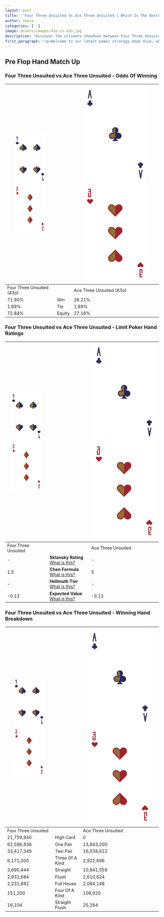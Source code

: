 ```yaml
---
layout: post
title:  "Four Three Unsuited Vs Ace Three Unsuited | Which Is The Better Hand In Poker? A Complete Guide"
author: reece
categories: [  ]
image: assets/images/43o-vs-a3o.jpg
description: "Discover the ultimate showdown between Four Three Unsuited and Ace Three Unsuited in poker! Uncover the odds, strategies, and scenarios where one hand triumphs over the other. Get ready to up your poker game with this thrilling analysis."
first_paragraph: "<p>Welcome to our latest poker strategy deep dive, where we're pitting two distinct hands against each other in a high-stakes showdown: Four Three Unsuited vs Ace Three Unsuited.</p><p>In the dynamic world of poker, every decision counts, and knowing which hand holds the upper hand is key to your success at the table.</p><p>In this article, we'll dissect these two hands, explore the scenarios where one dominates the other, and equip you with the knowledge to make strategic choices that can tip the odds in your favor.</p><p>Get ready to unravel the intriguing dynamics of these poker hands and elevate your game to new heights.</p>"
---
```




[comment]: # (sp0)

## Pre Flop Hand Match Up

<div class="table hand-ratings" markdown="1"> 



### Four Three Unsuited vs Ace Three Unsuited - Odds Of Winning


    
| ![image info](assets/images/hand1/4.png) ![image info](assets/images/hand1/3o.png) |  | ![image info](assets/images/hand2/A.png) ![image info](assets/images/hand2/3o.png) |
| -------- | -------- | -------- |
| Four Three Unsuited (43o) |  | Ace Three Unsuited (A3o) |
| 71.90% | Win | 26.21% |
| 1.89% | Tie | 1.89% |
| 72.84% | Equity | 27.16% |




[comment]: # (sp1)



### Four Three Unsuited vs Ace Three Unsuited - Limit Poker Hand Ratings


    
| ![image info](assets/images/hand1/4.png) ![image info](assets/images/hand1/3o.png) |  | ![image info](assets/images/hand2/A.png) ![image info](assets/images/hand2/3o.png) |
| -------- | -------- | -------- |
| Four Three Unsuited |  | Ace Three Unsuited |
| - | **Sklansky Rating** [What is this?](/sklansky-rating-explained) | - |
| 1.5 | **Chen Formula** [What is this?](/chen-formula-explained) | 5 |
| - | **Hellmuth Tier** [What is this?](/Hellmuth-tier-explained) | - |
| -0.13 | **Expected Value** [What is this?](/expected-value-explained) | -0.13 |




[comment]: # (sp2)



### Four Three Unsuited vs Ace Three Unsuited - Winning Hand Breakdown


    
| ![image info](assets/images/hand1/4.png) ![image info](assets/images/hand1/3o.png) |  | ![image info](assets/images/hand2/A.png) ![image info](assets/images/hand2/3o.png) |
| -------- | -------- | -------- |
| Four Three Unsuited |  | Ace Three Unsuited |
| 21,759,840 | High Card | 0 |
| 62,586,936 | One Pair | 13,843,200 |
| 33,417,348 | Two Pair | 16,038,612 |
| 6,171,000 | Three Of A Kind | 2,922,696 |
| 3,690,444 | Straight | 10,841,556 |
| 2,931,684 | Flush | 2,610,624 |
| 2,231,892 | Full House | 2,084,148 |
| 151,200 | Four Of A Kind | 106,920 |
| 16,104 | Straight Flush | 25,284 |




[comment]: # (sp3)



</div>

[comment]: # (sp4)



[comment]: # (sp5)

